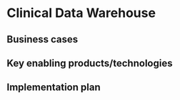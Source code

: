 Clinical Data Warehouse
===






Business cases
--------------

Key enabling products/technologies
----------------------------------

Implementation plan
-------------------
